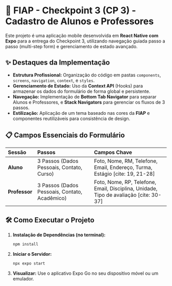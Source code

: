 # 🚀 FIAP - Checkpoint 3 (CP 3) - Cadastro de Alunos e Professores

Este projeto é uma aplicação mobile desenvolvida em **React Native com Expo** para a entrega do Checkpoint 3, utilizando navegação guiada passo a passo (multi-step form) e gerenciamento de estado avançado.

## ✨ Destaques da Implementação

* **Estrutura Profissional:** Organização do código em pastas `components`, `screens`, `navigation`, `context`, e `styles`.
* **Gerenciamento de Estado:** Uso da **Context API** (Hooks) para armazenar os dados do formulário de forma global e persistente.
* **Navegação:** Implementação de **Bottom Tab Navigator** para separar Alunos e Professores, e **Stack Navigators** para gerenciar os fluxos de 3 passos.
* **Estilização:** Aplicação de um tema baseado nas cores da **FIAP** e componentes reutilizáveis para consistência de design.

## 📋 Campos Essenciais do Formulário

| Sessão | Passos | Campos Chave |
| :--- | :--- | :--- |
| **Aluno** | 3 Passos (Dados Pessoais, Contato, Curso) | Foto, Nome, RM, Telefone, Email, Endereço, Turma, Estágio [cite: 19, 21-28] |
| **Professor** | 3 Passos (Dados Pessoais, Contato, Acadêmico) | Foto, Nome, RP, Telefone, Email, Disciplina, Unidade, Tipo de avaliação [cite: 30-37] |

## 🛠️ Como Executar o Projeto

1.  **Instalação de Dependências (no terminal):**
    ```bash
    npm install
    ```

2.  **Iniciar o Servidor:**
    ```bash
    npx expo start
    ```

3.  **Visualizar:** Use o aplicativo Expo Go no seu dispositivo móvel ou um emulador.
